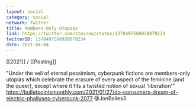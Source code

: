 ```yaml
---
layout: social
category: social
network: Twitter
title: Members-Only Utopias
link: https://twitter.com/steinea/status/1378497566938079234
twitterID: 1378497566938079234
date: 2021-04-04
---
```


[[2021]] / [[Posting]]

"Under the veil of eternal pessimism, cyberpunk fictions are members-only utopias which celebrate the erasure of every aspect of the feminine (and the queer), except where it fits a twisted notion of sexual 'liberation'" <https://bulletpointsmonthly.com/2021/01/27/do-consumers-dream-of-electric-phalluses-cyberpunk-2077> @JonBailes3
